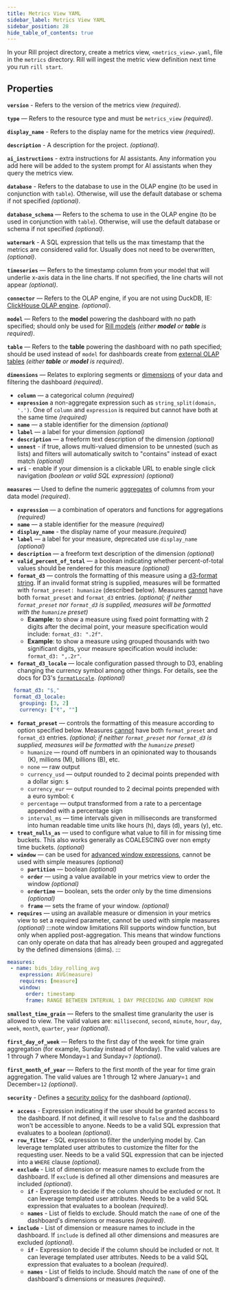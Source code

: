 ```yaml
---
title: Metrics View YAML
sidebar_label: Metrics View YAML
sidebar_position: 28
hide_table_of_contents: true
---
```


In your Rill project directory, create a metrics view, `<metrics_view>.yaml`, file in the `metrics` directory. Rill will ingest the metric view definition next time you run `rill start`.


## Properties

**`version`** - Refers to the version of the metrics view _(required)_. 

**`type`** — Refers to the resource type and must be `metrics_view` _(required)_. 

**`display_name`** - Refers to the display name for the metrics view _(required)_.

**`description`** - A description for the project. _(optional)_.

**`ai_instructions`** - extra instructions for AI assistants. Any information you add here will be added to the system prompt for AI assistants when they query the metrics view.

**`database`** - Refers to the database to use in the OLAP engine (to be used in conjunction with `table`). Otherwise, will use the default database or schema if not specified _(optional)_.

**`database_schema`** — Refers to the schema to use in the OLAP engine (to be used in conjunction with `table`). Otherwise, will use the default database or schema if not specified _(optional)_.

**`watermark`** - A SQL expression that tells us the max timestamp that the metrics are considered valid for. Usually does not need to be overwritten, _(optional)_.

**`timeseries`** — Refers to the timestamp column from your model that will underlie x-axis data in the line charts. If not specified, the line charts will not appear _(optional)_.

**`connector`** — Refers to the OLAP engine, if you are not using DuckDB, IE: [ClickHouse OLAP engine](/connect/olap/multiple-olap). _(optional)_.

**`model`** — Refers to the **model** powering the dashboard with no path specified; should only be used for [Rill models](/build/models/models.md) _(either **model** or **table** is required)_.

**`table`** — Refers to the **table** powering the dashboard with no path specified; should be used instead of `model` for dashboards create from [external OLAP tables](/connect/olap#external-olap-tables) _(either **table** or **model** is required)_. 


**`dimensions`** — Relates to exploring segments or [dimensions](/build/metrics-view/metrics-view.md#dimensions) of your data and filtering the dashboard _(required)_.
  - **`column`** — a categorical column _(required)_ 
  - **`expression`** a non-aggregate expression such as `string_split(domain, '.')`. One of `column` and `expression` is required but cannot have both at the same time _(required)_
  - **`name`** — a stable identifier for the dimension _(optional)_
  - **`label`** — a label for your dimension _(optional)_ 
  - **`description`** — a freeform text description of the dimension  _(optional)_
  - **`unnest`** - if true, allows multi-valued dimension to be unnested (such as lists) and filters will automatically switch to "contains" instead of exact match _(optional)_
  - **`uri`** - enable if your dimension is a clickable URL to enable single click navigation _(boolean or valid SQL expression)_   _(optional)_

**`measures`** — Used to define the numeric [aggregates](/build/metrics-view/metrics-view.md#measures) of columns from your data model  _(required)_.
  - **`expression`** — a combination of operators and functions for aggregations _(required)_ 
  - **`name`** — a stable identifier for the measure _(required)_
  - **`display_name`** - the display name of your measure._(required)_
  - **`label`** — a label for your measure, deprecated use `display_name` _(optional)_ 
  - **`description`** — a freeform text description of the dimension  _(optional)_ 
  - **`valid_percent_of_total`** — a boolean indicating whether percent-of-total values should be rendered for this measure _(optional)_ 
  - **`format_d3`** — controls the formatting of this measure  using a [d3-format string](https://d3js.org/d3-format). If an invalid format string is supplied, measures will be formatted with `format_preset: humanize` (described below). Measures <u>cannot</u> have both `format_preset` and `format_d3` entries. _(optional; if neither `format_preset` nor `format_d3` is supplied, measures will be formatted with the `humanize` preset)_
    - **Example**: to show a measure using fixed point formatting with 2 digits after the decimal point, your measure specification would include: `format_d3: ".2f"`.
    - **Example**: to show a measure using grouped thousands with two significant digits, your measure specification would include: `format_d3: ",.2r"`.
  - **`format_d3_locale`** — locale configuration passed through to D3, enabling changing the currency symbol among other things. For details, see the docs for D3's [`formatLocale`](https://d3js.org/d3-format#formatLocale). _(optional)_

```yaml
  format_d3: "$,"
  format_d3_locale: 
    grouping: [3, 2]
    currency: ["₹", ""]
```
  - **`format_preset`** — controls the formatting of this measure according to option specified below. Measures <u>cannot</u> have both `format_preset` and `format_d3` entries. _(optional; if neither `format_preset` nor `format_d3` is supplied, measures will be formatted with the `humanize` preset)_
    - `humanize` — round off numbers in an opinionated way to thousands (K), millions (M), billions (B), etc.
    - `none` — raw output
    - `currency_usd` —  output rounded to 2 decimal points prepended with a dollar sign: `$`
    - `currency_eur` —  output rounded to 2 decimal points prepended with a euro symbol: `€`
    - `percentage` — output transformed from a rate to a percentage appended with a percentage sign
    - `interval_ms` — time intervals given in milliseconds are transformed into human readable time units like hours (h), days (d), years (y), etc.
  - **`treat_nulls_as`** — used to configure what value to fill in for missing time buckets. This also works generally as COALESCING over non empty time buckets. _(optional)_ 
  - **`window`** — can be used for [advanced window expressions](/build/metrics-view/advanced-expressions), cannot be used with simple measures _(optional)_ 
    - **`partition`** — boolean _(optional)_ 
    - **`order`** — using a value available in your metrics view to order the window _(optional)_ 
    - **`ordertime`** — boolean, sets the order only by the time dimensions _(optional)_ 
    - **`frame`** — sets the frame of your window. _(optional)_ 
  - **`requires`** — using an available measure or dimension in your metrics view to set a required parameter, cannot be used with simple measures  _(optional)_
 :::note window limitations
Rill supports window function, but only when applied post-aggregation. This means that window functions can only operate on data that has already been grouped and aggregated by the defined dimensions (dims).
 :::
```yaml
measures:
 - name: bids_1day_rolling_avg
    expression: AVG(measure)
    requires: [measure]
    window:
      order: timestamp
      frame: RANGE BETWEEN INTERVAL 1 DAY PRECEDING AND CURRENT ROW
```

**`smallest_time_grain`** — Refers to the smallest time granularity the user is allowed to view. The valid values are: `millisecond`, `second`, `minute`, `hour`, `day`, `week`, `month`, `quarter`, `year` _(optional)_.

**`first_day_of_week`** — Refers to the first day of the week for time grain aggregation (for example, Sunday instead of Monday). The valid values are 1 through 7 where Monday=`1` and Sunday=`7` _(optional)_.

**`first_month_of_year`** — Refers to the first month of the year for time grain aggregation. The valid values are 1 through 12 where January=`1` and December=`12` _(optional)_.

**`security`** - Defines a [security policy](/build/metrics-view/security) for the dashboard _(optional)_.
  - **`access`** - Expression indicating if the user should be granted access to the dashboard. If not defined, it will resolve to `false` and the dashboard won't be accessible to anyone. Needs to be a valid SQL expression that evaluates to a boolean _(optional)_.
  - **`row_filter`** - SQL expression to filter the underlying model by. Can leverage templated user attributes to customize the filter for the requesting user. Needs to be a valid SQL expression that can be injected into a `WHERE` clause _(optional)_.
  - **`exclude`** - List of dimension or measure names to exclude from the dashboard. If `exclude` is defined all other dimensions and measures are included _(optional)_.
    - **`if`** - Expression to decide if the column should be excluded or not. It can leverage templated user attributes. Needs to be a valid SQL expression that evaluates to a boolean _(required)_.
    - **`names`** - List of fields to exclude. Should match the `name` of one of the dashboard's dimensions or measures _(required)_.
  - **`include`** - List of dimension or measure names to include in the dashboard. If `include` is defined all other dimensions and measures are excluded _(optional)_.
    - **`if`** - Expression to decide if the column should be included or not. It can leverage templated user attributes. Needs to be a valid SQL expression that evaluates to a boolean _(required)_.
    - **`names`** - List of fields to include. Should match the `name` of one of the dashboard's dimensions or measures _(required)_.